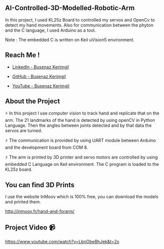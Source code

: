 
## AI-Controlled-3D-Modelled-Robotic-Arm
In this project, I used KL25z Board to controlled my servos and OpenCv to detect my hand movements.
Also for communication between the phyton and the C language, I used Arduino as a tool.

Note : The embedded C is written on Keil uVision5 environment.
## Reach Me !

- [LinkedIn - Busenaz Kerimgil](https://www.linkedin.com/in/busenaz-kerimgil-481214224/)

- [GitHub - Busenaz Kerimgil](https://github.com/busenaz-code-learner)

- [YouTube - Busenaz Kerimgil](https://www.youtube.com/channel/UCAApKfUfHxu7s1KK96e2XaQ)
  
## About the Project

⚡️ In this project I use computer vision to track hand and replicate that on the arm. The 21 landmarks of the hand is detected by using openCV in Python Language. Then the angles between joints detected and by that data the servos are turned. 

⚡️ The communication is provided by using UART module between Arduino and the development board from COM 8. 

⚡️ The arm is printed by 3D printer and servo motors are controlled by using embedded C Language on Keil environment. The C program is loaded to the KL25z board.
## You can find 3D Prints

I use the website InMoov which is 100% free, you can download the models and printed them.

http://inmoov.fr/hand-and-forarm/
## Project Video 📹

https://www.youtube.com/watch?v=LbnObeBhJek&t=2s
